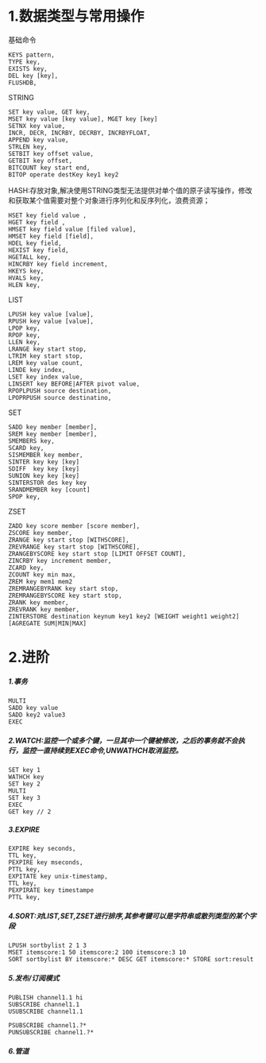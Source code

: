 # 1.数据类型与常用操作

基础命令
```
KEYS pattern,
TYPE key,
EXISTS key,
DEL key [key],
FLUSHDB, 
```

STRING
```
SET key value, GET key,
MSET key value [key value], MGET key [key]
SETNX key value,
INCR, DECR, INCRBY, DECRBY, INCRBYFLOAT,
APPEND key value,
STRLEN key,
SETBIT key offset value,
GETBIT key offset,
BITCOUNT key start end,
BITOP operate destKey key1 key2
```

HASH:存放对象,解决使用STRING类型无法提供对单个值的原子读写操作，修改和获取某个值需要对整个对象进行序列化和反序列化，浪费资源；
```
HSET key field value ,
HGET key field ,
HMSET key field value [filed value],
HMSET key field [field],
HDEL key field,
HEXIST key field,
HGETALL key,
HINCRBY key field increment,
HKEYS key,
HVALS key, 
HLEN key,
```
LIST
```
LPUSH key value [value],
RPUSH key value [value],
LPOP key,
RPOP key,
LLEN key,
LRANGE key start stop,
LTRIM key start stop,
LREM key value count,
LINDE key index,
LSET key index value,
LINSERT key BEFORE|AFTER pivot value,
RPOPLPUSH source destination,
LPOPRPUSH source destinatino,
```
SET
```
SADD key member [member],
SREM key member [member],
SMEMBERS key,
SCARD key,
SISMEMBER key member,
SINTER key key [key]
SDIFF  key key [key]
SUNION key key [key]
SINTERSTOR des key key 
SRANDMEMBER key [count]
SPOP key,
```

ZSET
```
ZADD key score member [score member],
ZSCORE key member,
ZRANGE key start stop [WITHSCORE],
ZREVRANGE key start stop [WITHSCORE],
ZRANGEBYSCORE key start stop [LIMIT OFFSET COUNT],
ZINCRBY key increment member,
ZCARD key,
ZCOUNT key min max,
ZREM key mem1 mem2
ZREMRANGEBYRANK key start stop,
ZREMRANGEBYSCORE key start stop,
ZRANK key member,
ZREVRANK key member,
ZINTERSTORE destination keynum key1 key2 [WEIGHT weight1 weight2] [AGREGATE SUM|MIN|MAX]
```

# 2.进阶
##### 1.事务
```
MULTI
SADD key value
SADD key2 value3
EXEC
```
##### 2.WATCH:监控一个或多个键，一旦其中一个键被修改，之后的事务就不会执行，监控一直持续到EXEC命令,UNWATHCH取消监控。
```
SET key 1
WATHCH key
SET key 2
MULTI
SET key 3
EXEC
GET key // 2
```
##### 3.EXPIRE
```
EXPIRE key seconds,
TTL key,
PEXPIRE key mseconds,
PTTL key,
EXPITATE key unix-timestamp,
TTL key,
PEXPIRATE key timestampe
PTTL key,
```
##### 4.SORT:对LIST,SET,ZSET进行排序,其参考键可以是字符串或散列类型的某个字段
```
LPUSH sortbylist 2 1 3
MSET itemscore:1 50 itemscore:2 100 itemscore:3 10
SORT sortbylist BY itemscore:* DESC GET itemscore:* STORE sort:result
```
##### 5.发布/订阅模式
```
PUBLISH channel1.1 hi
SUBSCRIBE channel1.1
USUBSCRIBE channel1.1

PSUBSCRIBE channel1.?* 
PUNSUBSCRIBE channel1.?* 
```

##### 6.管道
